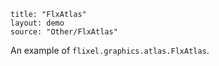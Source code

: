 ```
title: "FlxAtlas"
layout: demo
source: "Other/FlxAtlas"
```

An example of `flixel.graphics.atlas.FlxAtlas`.
